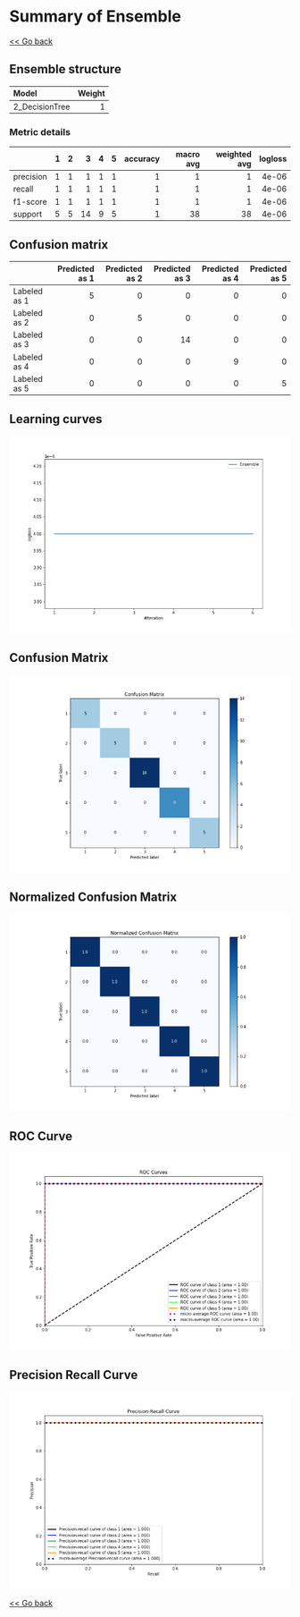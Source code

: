 # Summary of Ensemble

[<< Go back](../README.md)


## Ensemble structure
| Model          |   Weight |
|:---------------|---------:|
| 2_DecisionTree |        1 |

### Metric details
|           |   1 |   2 |   3 |   4 |   5 |   accuracy |   macro avg |   weighted avg |   logloss |
|:----------|----:|----:|----:|----:|----:|-----------:|------------:|---------------:|----------:|
| precision |   1 |   1 |   1 |   1 |   1 |          1 |           1 |              1 |     4e-06 |
| recall    |   1 |   1 |   1 |   1 |   1 |          1 |           1 |              1 |     4e-06 |
| f1-score  |   1 |   1 |   1 |   1 |   1 |          1 |           1 |              1 |     4e-06 |
| support   |   5 |   5 |  14 |   9 |   5 |          1 |          38 |             38 |     4e-06 |


## Confusion matrix
|              |   Predicted as 1 |   Predicted as 2 |   Predicted as 3 |   Predicted as 4 |   Predicted as 5 |
|:-------------|-----------------:|-----------------:|-----------------:|-----------------:|-----------------:|
| Labeled as 1 |                5 |                0 |                0 |                0 |                0 |
| Labeled as 2 |                0 |                5 |                0 |                0 |                0 |
| Labeled as 3 |                0 |                0 |               14 |                0 |                0 |
| Labeled as 4 |                0 |                0 |                0 |                9 |                0 |
| Labeled as 5 |                0 |                0 |                0 |                0 |                5 |

## Learning curves
![Learning curves](learning_curves.png)
## Confusion Matrix

![Confusion Matrix](confusion_matrix.png)


## Normalized Confusion Matrix

![Normalized Confusion Matrix](confusion_matrix_normalized.png)


## ROC Curve

![ROC Curve](roc_curve.png)


## Precision Recall Curve

![Precision Recall Curve](precision_recall_curve.png)



[<< Go back](../README.md)
